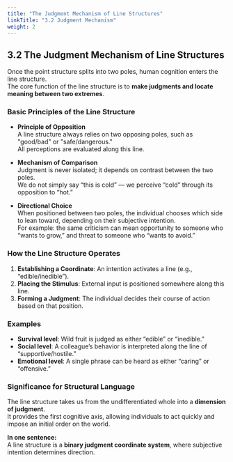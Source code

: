 ```yaml
---
title: "The Judgment Mechanism of Line Structures"
linkTitle: "3.2 Judgment Mechanism"
weight: 2
---
```


## 3.2 The Judgment Mechanism of Line Structures  

Once the point structure splits into two poles, human cognition enters the line structure.  
The core function of the line structure is to **make judgments and locate meaning between two extremes**.  

### Basic Principles of the Line Structure  

- **Principle of Opposition**  
  A line structure always relies on two opposing poles, such as "good/bad" or "safe/dangerous."  
  All perceptions are evaluated along this line.  

- **Mechanism of Comparison**  
  Judgment is never isolated; it depends on contrast between the two poles.  
  We do not simply say “this is cold” — we perceive “cold” through its opposition to “hot.”  

- **Directional Choice**  
  When positioned between two poles, the individual chooses which side to lean toward, depending on their subjective intention.  
  For example: the same criticism can mean opportunity to someone who “wants to grow,” and threat to someone who “wants to avoid.”  

### How the Line Structure Operates  

1. **Establishing a Coordinate**: An intention activates a line (e.g., “edible/inedible”).  
2. **Placing the Stimulus**: External input is positioned somewhere along this line.  
3. **Forming a Judgment**: The individual decides their course of action based on that position.  

### Examples  

- **Survival level**: Wild fruit is judged as either “edible” or “inedible.”  
- **Social level**: A colleague’s behavior is interpreted along the line of “supportive/hostile.”  
- **Emotional level**: A single phrase can be heard as either “caring” or “offensive.”  

### Significance for Structural Language  

The line structure takes us from the undifferentiated whole into a **dimension of judgment**.  
It provides the first cognitive axis, allowing individuals to act quickly and impose an initial order on the world.  

**In one sentence:**  
A line structure is a **binary judgment coordinate system**, where subjective intention determines direction.  
